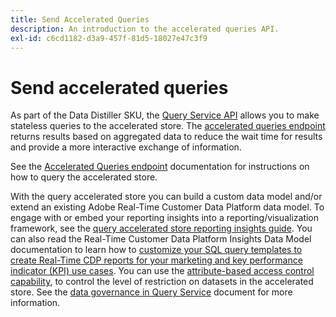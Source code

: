 ```yaml
---
title: Send Accelerated Queries
description: An introduction to the accelerated queries API.
exl-id: c6cd1182-d3a9-457f-81d5-18027e47c3f9
---
```

# Send accelerated queries

As part of the Data Distiller SKU, the [Query Service API](https://developer.adobe.com/experience-platform-apis/references/query-service/) allows you to make stateless queries to the accelerated store. The [accelerated queries endpoint](https://developer.adobe.com/experience-platform-apis/references/query-service/#tag/Accelerated-Queries) returns results based on aggregated data to reduce the wait time for results and provide a more interactive exchange of information.

See the [Accelerated Queries endpoint](../../api/accelerated-queries.md) documentation for instructions on how to query the accelerated store.

With the query accelerated store you can build a custom data model and/or extend an existing Adobe Real-Time Customer Data Platform data model. To engage with or embed your reporting insights into a reporting/visualization framework, see the [query accelerated store reporting insights guide](./reporting-insights-data-model.md). You can also read the Real-Time Customer Data Platform Insights Data Model documentation to learn how to [customize your SQL query templates to create Real-Time CDP reports for your marketing and key performance indicator (KPI) use cases](../../../dashboards/data-models/cdp-insights-data-model-b2c.md). You can use the [attribute-based access control capability](../../../access-control/abac/overview.md), to control the level of restriction on datasets in the accelerated store. See the [data governance in Query Service](../../data-governance/overview.md#create-field-based-access-restrictions-on-accelerated-datasets)
document for more information.
